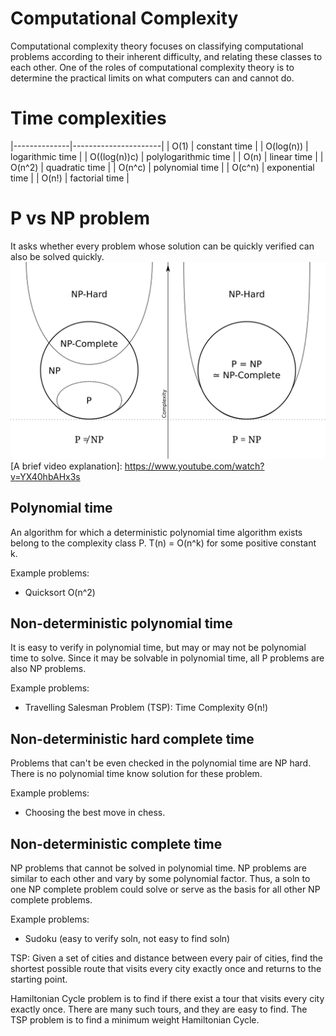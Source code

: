 # Computational Complexity
Computational complexity theory focuses on classifying computational problems according to their inherent difficulty, and relating these classes to each other.
One of the roles of computational complexity theory is to determine the practical limits on what computers can and cannot do.

# Time complexities
|--------------|----------------------|
| O(1)         | constant time        |
| O(log(n))    | logarithmic time     |
| O((log(n))c) | polylogarithmic time |
| O(n)         | linear time          |
| O(n^2)       | quadratic time       |
| O(n^c)       | polynomial time      |
| O(c^n)       | exponential time     |
| O(n!)        | factorial time       |

# P vs NP problem
It asks whether every problem whose solution can be quickly verified can also be solved quickly.
![P vs NP](./resources/P_NP_1.svg)
[A brief video explanation]: https://www.youtube.com/watch?v=YX40hbAHx3s

## Polynomial time
An algorithm for which a deterministic polynomial time algorithm exists belong to the complexity class P.
T(n) = O(n^k) for some positive constant k.  

Example problems:
- Quicksort O(n^2)

## Non-deterministic polynomial time
It is easy to verify in polynomial time, but may or may not be polynomial time to solve.
Since it may be solvable in polynomial time, all P problems are also NP problems.

Example problems:
- Travelling Salesman Problem (TSP): Time Complexity Θ(n!)

## Non-deterministic hard complete time
Problems that can't be even checked in the polynomial time are NP hard.
There is no polynomial time know solution for these problem.

Example problems:
 - Choosing the best move in chess.

## Non-deterministic complete time
NP problems that cannot be solved in polynomial time.
NP problems are similar to each other and vary by some polynomial factor. Thus, a soln to one NP complete problem could solve or serve as the basis for all other NP complete problems.

Example problems:
- Sudoku (easy to verify soln, not easy to find soln)




TSP:
Given a set of cities and distance between every pair of cities, find the shortest possible
route that visits every city exactly once and returns to the starting point.

Hamiltonian Cycle problem is to find if there exist a tour that visits every city exactly once.
There are many such tours, and they are easy to find. The TSP problem is to find a minimum weight Hamiltonian Cycle.
